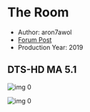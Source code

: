 # The Room

* Author: aron7awol
* [Forum Post](https://www.avsforum.com/threads/bass-eq-for-filtered-movies.2995212/post-59384072)
* Production Year: 2019

## DTS-HD MA 5.1

![img 0](https://i.imgur.com/05G34EP.jpg)

![img 0](https://i.imgur.com/GNNcggk.png)

